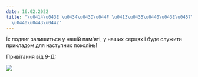 ```yaml
---
date: 16.02.2022
title: "\u0414\u043E \u0434\u043D\u044F \u0413\u0435\u0440\u043E\u0457\u0432 \u041A\
  \u0440\u0443\u0442"
---
```

Їх подвиг залишиться у нашій пам'яті, у наших серцях і буде служити прикладом для наступних поколінь!

Привітання від 9-Д:

[![](/files/до-дня-героїв-крут-герої-крут.png)](https://youtu.be/g939RMK4kpA)